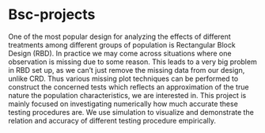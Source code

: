 # Bsc-projects

One of the most popular design for analyzing the effects of different
treatments among different groups of population is Rectangular Block
Design (RBD). In practice we may come across situations where one observation
is missing due to some reason. This leads to a very big problem
in RBD set up, as we can’t just remove the missing data from our design,
unlike CRD. Thus various missing plot techniques can be performed to
construct the concerned tests which reflects an approximation of the true
nature the population characteristics, we are interested in. This project
is mainly focused on investigating numerically how much accurate these
testing procedures are. We use simulation to visualize and demonstrate
the relation and accuracy of different testing procedure empirically.


